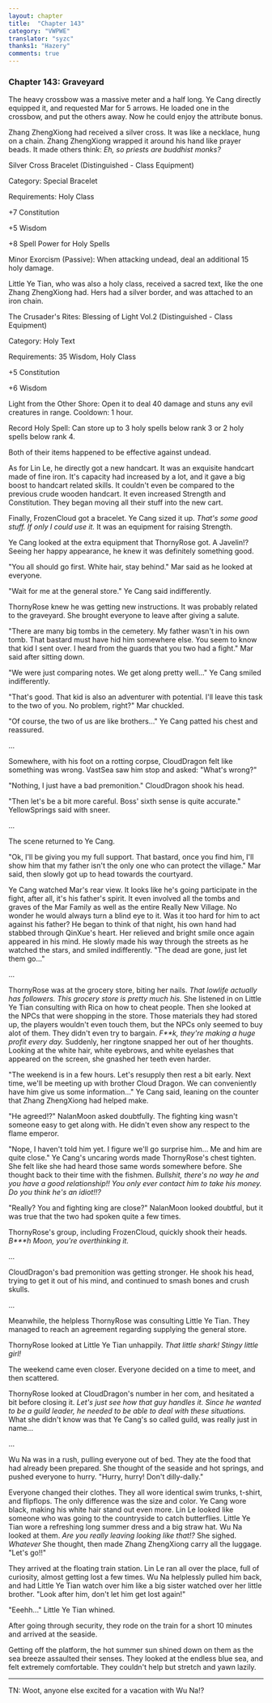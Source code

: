 ```yaml
---
layout: chapter
title:  "Chapter 143"
category: "VWPWE"
translator: "syzc"
thanks1: "Hazery"
comments: true
---
```


### Chapter 143: Graveyard

The heavy crossbow was a massive meter and a half long. Ye Cang directly equipped it, and requested Mar for 5 arrows. He loaded one in the crossbow, and put the others away. Now he could enjoy the attribute bonus.

Zhang ZhengXiong had received a silver cross. It was like a necklace, hung on a chain. Zhang ZhengXiong wrapped it around his hand like prayer beads. It made others think: *Eh, so priests are buddhist monks?*

Silver Cross Bracelet (Distinguished - Class Equipment)

Category: Special Bracelet

Requirements: Holy Class

+7 Constitution

+5 Wisdom

+8 Spell Power for Holy Spells

Minor Exorcism (Passive): When attacking undead, deal an additional 15 holy damage.

Little Ye Tian, who was also a holy class, received a sacred text, like the one Zhang ZhengXiong had. Hers had a silver border, and was attached to an iron chain. 

The Crusader's Rites: Blessing of Light Vol.2 (Distinguished - Class Equipment)

Category: Holy Text

Requirements: 35 Wisdom, Holy Class

+5 Constitution

+6 Wisdom

Light from the Other Shore: Open it to deal 40 damage and stuns any evil creatures in range. Cooldown: 1 hour.

Record Holy Spell: Can store up to 3 holy spells below rank 3 or 2 holy spells below rank 4.

Both of their items happened to be effective against undead.

As for Lin Le, he directly got a new handcart. It was an exquisite handcart made of fine iron. It's capacity had increased by a lot, and it gave a big boost to handcart related skills. It couldn't even be compared to the previous crude wooden handcart. It even increased Strength and Constitution. They began moving all their stuff into the new cart.

Finally, FrozenCloud got a bracelet. Ye Cang sized it up. *That's some good stuff. If only I could use it.* It was an equipment for raising Strength.

Ye Cang looked at the extra equipment that ThornyRose got. A Javelin!? Seeing her happy appearance, he knew it was definitely something good.

"You all should go first. White hair, stay behind." Mar said as he looked at everyone.

"Wait for me at the general store." Ye Cang said indifferently.

ThornyRose knew he was getting new instructions. It was probably related to the graveyard. She brought everyone to leave after giving a salute.

"There are many big tombs in the cemetery. My father wasn't in his own tomb. That bastard must have hid him somewhere else. You seem to know that kid I sent over. I heard from the guards that you two had a fight." Mar said after sitting down.

"We were just comparing notes. We get along pretty well..." Ye Cang smiled indifferently.

"That's good. That kid is also an adventurer with potential. I'll leave this task to the two of you. No problem, right?" Mar chuckled.

"Of course, the two of us are like brothers..." Ye Cang patted his chest and reassured.

...

Somewhere, with his foot on a rotting corpse, CloudDragon felt like something was wrong. VastSea saw him stop and asked: "What's wrong?"

"Nothing, I just have a bad premonition." CloudDragon shook his head.

"Then let's be a bit more careful. Boss' sixth sense is quite accurate." YellowSprings said with  sneer.

...

The scene returned to Ye Cang.

"Ok, I'll be giving you my full support. That bastard, once you find him, I'll show him that my father isn't the only one who can protect the village." Mar said, then slowly got up to head towards the courtyard.

Ye Cang watched Mar's rear view. It looks like he's going participate in the fight, after all, it's his father's spirit. It even involved all the tombs and graves of the Mar Family as well as the entire Really New Village. No wonder he would always turn a blind eye to it. Was it too hard for him to act against his father? He began to think of that night, his own hand had stabbed through QinXue's heart. Her relieved and bright smile once again appeared in his mind. He slowly made his way through the streets as he watched the stars, and smiled indifferently. "The dead are gone, just let them go..."

...

ThornyRose was at the grocery store, biting her nails. *That lowlife actually has followers. This grocery store is pretty much his.* She listened in on Little Ye Tian consulting with Rica on how to cheat people. Then she looked at the NPCs that were shopping in the store. Those materials they had stored up, the players wouldn't even touch them, but the NPCs only seemed to buy alot of them. They didn't even try to bargain. *F\*\*k, they're making a huge profit every day.* Suddenly, her ringtone snapped her out of her thoughts. Looking at the white hair, white eyebrows, and white eyelashes that appeared on the screen, she gnashed her teeth even harder.

"The weekend is in a few hours. Let's resupply then rest a bit early. Next time, we'll be meeting up with brother Cloud Dragon. We can conveniently have him give us some information..." Ye Cang said, leaning on the counter that Zhang ZhengXiong had helped make.

"He agreed!?" NalanMoon asked doubtfully. The fighting king wasn't someone easy to get along with. He didn't even show any respect to the flame emperor.

"Nope, I haven't told him yet. I figure we'll go surprise him... Me and him are quite close." Ye Cang's uncaring words made ThornyRose's chest tighten. She felt like she had heard those same words somewhere before. She thought back to their time with the fishmen. *Bullshit, there's no way he and you have a good relationship!! You only ever contact him to take his money. Do you think he's an idiot!!?*

"Really? You and fighting king are close?" NalanMoon looked doubtful, but it was true that the two had spoken quite a few times.

ThornyRose's group, including FrozenCloud, quickly shook their heads. *B\*\*\*h Moon, you're overthinking it.* 

...

CloudDragon's bad premonition was getting stronger. He shook his head, trying to get it out of his mind, and continued to smash bones and crush skulls.

...

Meanwhile, the helpless ThornyRose was consulting Little Ye Tian. They managed to reach an agreement regarding supplying the general store. 

ThornyRose looked at Little Ye Tian unhappily. *That little shark! Stingy little girl!*

The weekend came even closer. Everyone decided on a time to meet, and then scattered.

ThornyRose looked at CloudDragon's number in her com, and hesitated a bit before closing it. *Let's just see how that guy handles it. Since he wanted to be a guild leader, he needed to be able to deal with these situations.* What she didn't know was that Ye Cang's so called guild, was really just in name...

...

Wu Na was in a rush, pulling everyone out of bed. They ate the food that had already been prepared. She thought of the seaside and hot springs, and pushed everyone to hurry. "Hurry, hurry! Don't dilly-dally."

Everyone changed their clothes. They all wore identical swim trunks, t-shirt, and flipflops. The only difference was the size and color. Ye Cang wore black, making his white hair stand out even more. Lin Le looked like someone who was going to the countryside to catch butterflies. Little Ye Tian wore a refreshing long summer dress and a big straw hat. Wu Na looked at them. *Are you really leaving looking like that!?* She sighed. *Whatever* She thought, then made Zhang ZhengXiong carry all the luggage. "Let's go!!" 

They arrived at the floating train station. Lin Le ran all over the place, full of curiosity, almost getting lost a few times. Wu Na helplessly pulled him back, and had Little Ye Tian watch over him like a big sister watched over her little brother. "Look after him, don't let him get lost again!"

"Eeehh..." Little Ye Tian whined.

After going through security, they rode on the train for a short 10 minutes and arrived at the seaside.

Getting off the platform, the hot summer sun shined down on them as the sea breeze assaulted their senses. They looked at the endless blue sea, and felt extremely comfortable. They couldn't help but stretch and yawn lazily.

---

TN: Woot, anyone else excited for a vacation with Wu Na!?
